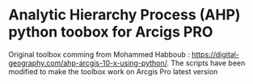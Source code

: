 # Analytic Hierarchy Process (AHP) python toobox for Arcigs PRO
Original toolbox comming from Mohammed Habboub : https://digital-geography.com/ahp-arcgis-10-x-using-python/. 
The scripts have been modified to make the toolbox work on Arcgis Pro latest version

